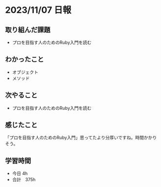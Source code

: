 # 2023/11/07 日報

## 取り組んだ課題
- プロを目指す人のためのRuby入門を読む

## わかったこと
- オブジェクト
- メソッド

## 次やること
- プロを目指す人のためのRuby入門を読む

## 感じたこと
「プロを目指す人のためのRuby入門」思ってたより分厚いですね。時間かかりそう。

## 学習時間
- 今日 4h
- 合計　375h
